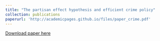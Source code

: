 ```yaml
---
title: "The partisan effect hypothesis and efficient crime policy"
collection: publications
paperurl: 'http://academicpages.github.io/files/paper_crime.pdf'
---
```


[Download paper here](http://academicpages.github.io/files/paper_crime.pdf)

